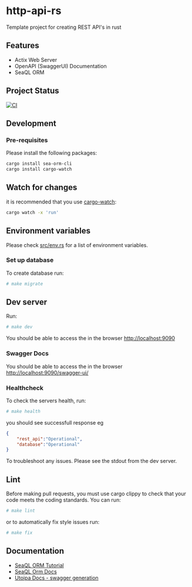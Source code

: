 http-api-rs
====

Template project for creating REST API's in rust

## Features

- Actix Web Server
- OpenAPI (SwaggerUI) Documentation
- SeaQL ORM

## Project Status

[![CI](https://github.com/daniel-samson/http-api-rs/actions/workflows/ci.yml/badge.svg?branch=main)](https://github.com/daniel-samson/http-api-rs/actions/workflows/ci.yml)

## Development

### Pre-requisites
Please install the following packages:

```bash
cargo install sea-orm-cli
cargo install cargo-watch
```

## Watch for changes

it is recommended that you use [cargo-watch](https://github.com/passcod/cargo-watch):

```bash
cargo watch -x 'run'
```

## Environment variables
Please check [src/env.rs](src/env.rs) for a list of environment variables.

### Set up database
To create database run:

```bash
# make migrate
```

## Dev server
Run:

```bash
# make dev
```

You should be able to access the in the browser [http://localhost:9090](http://localhost:9090)

### Swagger Docs
You should be able to access the in the browser [http://localhost:9090/swagger-ui/](http://localhost:9090/swagger-ui/)

### Healthcheck
To check the servers health, run:

```bash
# make health
```

you should see successfull response eg
```json
{
    "rest_api":"Operational",
    "database":"Operational"
}
```

To troubleshoot any issues. Please see the stdout from the dev server.

## Lint

Before making pull requests, you must use cargo clippy to check that your code meets the coding standards. You can run:

```bash
# make lint
```

or to automatically fix style issues run:

```bash
# make fix
```


## Documentation

- [SeaQL ORM Tutorial](https://www.sea-ql.org/sea-orm-tutorial/ch00-00-introduction.html)
- [SeaQL Orm Docs](https://www.sea-ql.org/SeaORM/docs/index/)
- [Utoipa Docs - swagger generation](https://docs.rs/utoipa/2.2.0/utoipa/)
